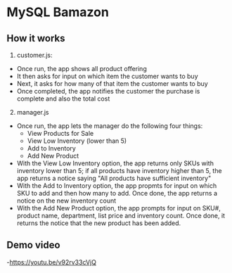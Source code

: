 # MySQL Bamazon
## How it works
1. customer.js:
- Once run, the app shows all product offering
- It then asks for input on which item the customer wants to buy
- Next, it asks for how many of that item the customer wants to buy
- Once completed, the app notifies the customer the purchase is complete and also the total cost
2. manager.js
- Once run, the app lets the manager do the following four things:
  - View Products for Sale
  - View Low Inventory (lower than 5)
  - Add to Inventory
  - Add New Product
- With the View Low Inventory option, the app returns only SKUs with inventory lower than 5; if all products have inventory higher than 5, the app returns a notice saying "All products have sufficient inventory"
- With the Add to Inventory option, the app propmts for input on which SKU to add and then how many to add. Once done, the app returns a notice on the new inventory count
- With the Add New Product option, the app prompts for input on SKU#, product name, department, list price and inventory count. Once done, it returns the notice that the new product has been added.
## Demo video
-https://youtu.be/v92rv33cVjQ

